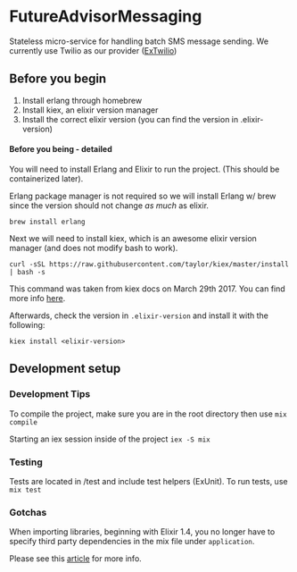 # FutureAdvisorMessaging

Stateless micro-service for handling batch SMS message sending. We currently use Twilio as our provider ([ExTwilio](https://github.com/danielberkompas/ex_twilio))

## Before you begin

1. Install erlang through homebrew
2. Install kiex, an elixir version manager
3. Install the correct elixir version (you can find the version in .elixir-version)

#### Before you being - detailed

You will need to install Erlang and Elixir to run the project. (This should be containerized later).

Erlang package manager is not required so we will install Erlang w/ brew since the version should not change _as much_ as elixir.

```
brew install erlang
```

Next we will need to install kiex, which is an awesome elixir version manager (and does not modify bash to work).

```
curl -sSL https://raw.githubusercontent.com/taylor/kiex/master/install | bash -s
```

This command was taken from kiex docs on March 29th 2017. You can find more info [here](https://github.com/taylor/kiex).

Afterwards, check the version in `.elixir-version` and install it with the following:

```
kiex install <elixir-version>
```

## Development setup

### Development Tips

To compile the project, make sure you are in the root directory then use `mix compile`

Starting an iex session inside of the project `iex -S mix`

### Testing

Tests are located in /test and include test helpers (ExUnit). To run tests, use `mix test`

### Gotchas
When importing libraries, beginning with Elixir 1.4, you no longer have to specify third party dependencies in the mix file under `application`.

Please see this [article](http://elixir-lang.org/blog/2017/01/05/elixir-v1-4-0-released/) for more info.

